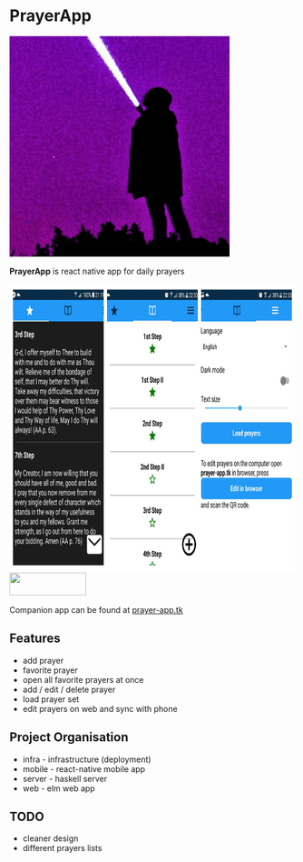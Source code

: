 # PrayerApp

![icon](mobile/assets/icon.png)

**PrayerApp** is react native app for daily prayers

<img src="screenshot.jpg" width="816" height="505" />

<img src="play_store.svg" width="135" height="40"/>

Companion app can be found at [prayer-app.tk](https://prayer-app.tk) 

## Features
- add prayer
- favorite prayer
- open all favorite prayers at once
- add / edit / delete prayer
- load prayer set
- edit prayers on web and sync with phone

## Project Organisation
- infra  - infrastructure (deployment)
- mobile - react-native mobile app
- server - haskell server
- web    - elm web app

## TODO
- cleaner design
- different prayers lists
